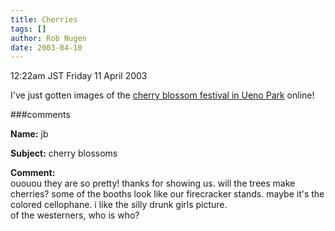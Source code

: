```yaml
---
title: Cherries
tags: []
author: Rob Nugen
date: 2003-04-10
---
```


<p class=date>12:22am JST Friday 11 April 2003</p>

<p>I've just gotten images of the <a
href="/images/travel/japan2003-2004/002_cherries/">cherry blossom
festival in Ueno Park</a> online!</p>

###comments


<p><b>Name:</b> jb

<p><b>Subject:</b> cherry blossoms

<p><b>Comment:</b>
<br>ououou they are so pretty!  thanks for showing us.  will the trees make cherries?  some of the booths look like our firecracker stands.  maybe it's the colored cellophane. i like the silly drunk girls picture. <br>
  of the westerners, who is who?

